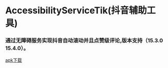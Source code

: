 # AccessibilityServiceTik(抖音辅助工具)
### 通过无障碍服务实现抖音自动滚动并且点赞级评论,版本支持（15.3.0 15.4.0）。
[apk下载](app/release/app-release.apk) 